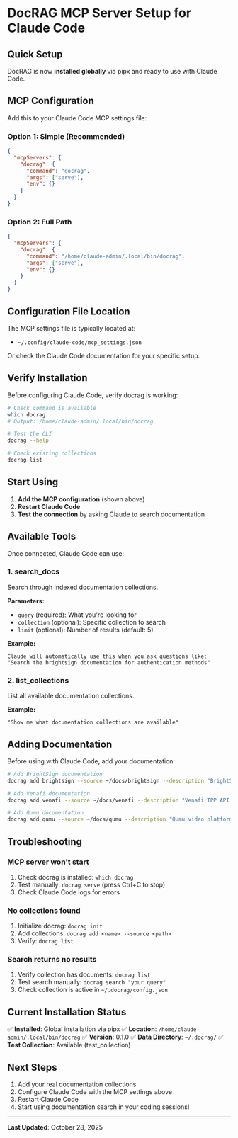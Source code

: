# DocRAG MCP Server Setup for Claude Code

## Quick Setup

DocRAG is now **installed globally** via pipx and ready to use with Claude Code.

## MCP Configuration

Add this to your Claude Code MCP settings file:

### Option 1: Simple (Recommended)
```json
{
  "mcpServers": {
    "docrag": {
      "command": "docrag",
      "args": ["serve"],
      "env": {}
    }
  }
}
```

### Option 2: Full Path
```json
{
  "mcpServers": {
    "docrag": {
      "command": "/home/claude-admin/.local/bin/docrag",
      "args": ["serve"],
      "env": {}
    }
  }
}
```

## Configuration File Location

The MCP settings file is typically located at:
- `~/.config/claude-code/mcp_settings.json`

Or check the Claude Code documentation for your specific setup.

## Verify Installation

Before configuring Claude Code, verify docrag is working:

```bash
# Check command is available
which docrag
# Output: /home/claude-admin/.local/bin/docrag

# Test the CLI
docrag --help

# Check existing collections
docrag list
```

## Start Using

1. **Add the MCP configuration** (shown above)
2. **Restart Claude Code**
3. **Test the connection** by asking Claude to search documentation

## Available Tools

Once connected, Claude Code can use:

### 1. search_docs
Search through indexed documentation collections.

**Parameters:**
- `query` (required): What you're looking for
- `collection` (optional): Specific collection to search
- `limit` (optional): Number of results (default: 5)

**Example:**
```
Claude will automatically use this when you ask questions like:
"Search the brightsign documentation for authentication methods"
```

### 2. list_collections
List all available documentation collections.

**Example:**
```
"Show me what documentation collections are available"
```

## Adding Documentation

Before using with Claude Code, add your documentation:

```bash
# Add BrightSign documentation
docrag add brightsign --source ~/docs/brightsign --description "BrightSign player API docs"

# Add Venafi documentation
docrag add venafi --source ~/docs/venafi --description "Venafi TPP API docs"

# Add Qumu documentation
docrag add qumu --source ~/docs/qumu --description "Qumu video platform docs"
```

## Troubleshooting

### MCP server won't start
1. Check docrag is installed: `which docrag`
2. Test manually: `docrag serve` (press Ctrl+C to stop)
3. Check Claude Code logs for errors

### No collections found
1. Initialize docrag: `docrag init`
2. Add collections: `docrag add <name> --source <path>`
3. Verify: `docrag list`

### Search returns no results
1. Verify collection has documents: `docrag list`
2. Test search manually: `docrag search "your query"`
3. Check collection is active in `~/.docrag/config.json`

## Current Installation Status

✅ **Installed**: Global installation via pipx
✅ **Location**: `/home/claude-admin/.local/bin/docrag`
✅ **Version**: 0.1.0
✅ **Data Directory**: `~/.docrag/`
✅ **Test Collection**: Available (test_collection)

## Next Steps

1. Add your real documentation collections
2. Configure Claude Code with the MCP settings above
3. Restart Claude Code
4. Start using documentation search in your coding sessions!

---

**Last Updated**: October 28, 2025
